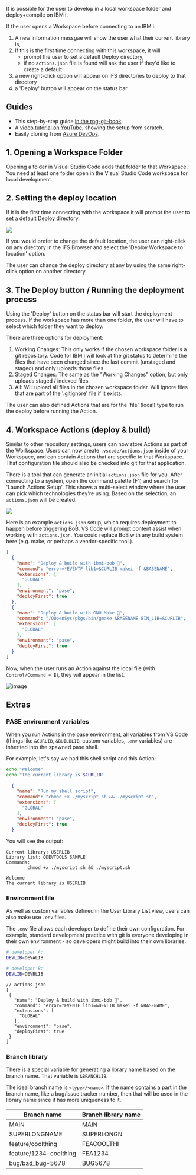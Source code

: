 It is possible for the user to develop in a local workspace folder and deploy+compile on IBM i.

If the user opens a Workspace before connecting to an IBM i:

1. A new information messgae will show the user what their current library is,
2. If this is the first time connecting with this workspace, it will 
   * prompt the user to set a default Deploy directory, 
   * if no `actions.json` file is found will ask the user if they'd like to create a default
3. a new right-click option will appear on IFS directories to deploy to that directory
4. a 'Deploy' button will appear on the status bar

## Guides

* This step-by-step guide [in the rpg-git-book](https://worksofliam.github.io/rpg-git-book/7-tooling-vscode.html).
* A [video tutorial on YouTube](https://www.youtube.com/watch?v=XuiGyWptgDA&t=425s), showing the setup from scratch.
* Easily cloning from [Azure DevOps](azure.md).

## 1. Opening a Workspace Folder

Opening a folder in Visual Studio Code adds that folder to that Workspace. You need at least one folder open in the Visual Studio Code workspace for local development.

## 2. Setting the deploy location

If it is the first time connecting with the workspace it will prompt the user to set a default Deploy directory.

![](../../../assets/local_1.png)

If you would prefer to change the default location, the user can right-click on any directory in the IFS Browser and select the 'Deploy Workspace to location' option.

The user can change the deploy directory at any by using the same right-click option on another directory.

## 3. The Deploy button / Running the deployment process

Using the 'Deploy' button on the status bar will start the deployment process. If the workspace has more than one folder, the user will have to select which folder they want to deploy.

There are three options for deployment:

1. Working Changes: This only works if the chosen workspace folder is a git repository. Code for IBM i will look at the git status to determine the files that have been changed since the last commit (unstaged and staged) and only uploads those files.
2. Staged Changes: The same as the "Working Changes" option, but only uploads staged / indexed files.
3. All: Will upload all files in the chosen workspace folder. Will ignore files that are part of the '.gitignore' file if it exists.

The user can also defined Actions that are for the 'file' (local) type to run the deploy before running the Action.

## 4. Workspace Actions (deploy & build)

Similar to other repository settings, users can now store Actions as part of the Workspace. Users can now create `.vscode/actions.json` inside of your Workspace, and can contain Actions that are specific to that Workspace. That configuration file should also be checked into git for that application.

There is a tool that can generate an initial `actions.json` file for you. After connecting to a system, open the command palette (F1) and search for 'Launch Actions Setup'. This shows a multi-select window where the user can pick which technologies they're using. Based on the selection, an `actions.json` will be created.

![](../../../assets/actions_tool.png)

Here is an example `actions.json` setup, which requires deployment to happen before triggering BoB. VS Code will prompt content assist when working with `actions.json`. You could replace BoB with any build system here (e.g. make, or perhaps a vendor-specific tool.).

```json
[
  {
    "name": "Deploy & build with ibmi-bob 🔨",
    "command": "error=*EVENTF lib1=&CURLIB makei -f &BASENAME",
    "extensions": [
      "GLOBAL"
    ],
    "environment": "pase",
    "deployFirst": true
  },
  {
    "name": "Deploy & build with GNU Make 🔨",
    "command": "/QOpenSys/pkgs/bin/gmake &BASENAME BIN_LIB=&CURLIB",
    "extensions": [
      "GLOBAL"
    ],
    "environment": "pase",
    "deployFirst": true
  }
]
```

Now, when the user runs an Action against the local file (with `Control/Command + E`), they will appear in the list. 

![image](https://user-images.githubusercontent.com/3708366/146957104-4a26b4ba-c675-4a40-bb51-f77ea964ecf5.png)

## Extras

### PASE environment variables

When you run Actions in the pase environment, all variables from VS Code (things like `&CURLIB`, `&BUILDLIB`, custom variables, `.env` variables) are inherited into the spawned pase shell.

For example, let's say we had this shell script and this Action:

```sh
echo "Welcome"
echo "The current library is $CURLIB"
```

```json
  {
    "name": "Run my shell script",
    "command": "chmod +x ./myscript.sh && ./myscript.sh",
    "extensions": [
      "GLOBAL"
    ],
    "environment": "pase",
    "deployFirst": true
  }
```

You will see the output:

```
Current library: USERLIB
Library list: QDEVTOOLS SAMPLE
Commands:
		chmod +x ./myscript.sh && ./myscript.sh

Welcome
The current library is USERLIB
```

### Environment file

As well as custom variables defined in the User Library List view, users can also make use `.env` files.

The `.env` file allows each developer to define their own configuration. For example, standard development practice with git is everyone developing in their own environment - so developers might build into their own libraries.

```sh
# developer A:
DEVLIB=DEVALIB
```

```sh
# developer B:
DEVLIB=DEVBLIB
```

```jsonc
// actions.json
[
 {
   "name": "Deploy & build with ibmi-bob 🔨",
   "command": "error=*EVENTF lib1=&DEVLIB makei -f &BASENAME",
   "extensions": [
     "GLOBAL"
   ],
   "environment": "pase",
   "deployFirst": true
 }
]
```

### Branch library

There is a special variable for generating a library name based on the branch name. That variable is `&BRANCHLIB`.

The ideal branch name is `<type>/<name>`. If the name contains a part in the branch name, like a bug/issue tracker number, then that will be used in the library name since it has more uniqueness to it.

| Branch name            | Branch library name |
| ---------------------- | ------------------- |
| MAIN                   | MAIN                |
| SUPERLONGNAME          | SUPERLONGN          |
| feature/coolthing      | FEACOOLTHI          |
| feature/1234-coolthing | FEA1234             |
| bug/bad_bug-5678       | BUG5678             |
